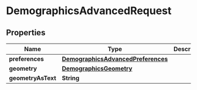 

# DemographicsAdvancedRequest


## Properties

Name | Type | Description | Notes
------------ | ------------- | ------------- | -------------
**preferences** | [**DemographicsAdvancedPreferences**](DemographicsAdvancedPreferences.md) |  |  [optional]
**geometry** | [**DemographicsGeometry**](DemographicsGeometry.md) |  |  [optional]
**geometryAsText** | **String** |  |  [optional]



